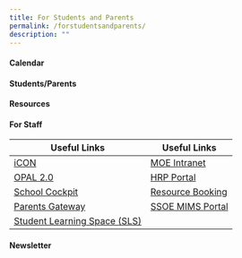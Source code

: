 ```yaml
---
title: For Students and Parents
permalink: /forstudentsandparents/
description: ""
---
```





#### Calendar

#### Students/Parents

#### Resources

#### For Staff



| Useful Links | Useful Links | 
| -------- | -------- | 
| [iCON](https://workspace.google.com/dashboard)    | [MOE Intranet](https://intranet.moe.gov.sg/)   | 
|[ OPAL 2.0](https://www.opal2.moe.edu.sg/app/learner)    | [HRP Portal](https://www.hrp.gov.sg/)    | 
|[School Cockpit](https://schoolcockpit.moe.gov.sg/)    | [Resource Booking](https://rbs.avero-tech.com/)    | 
| [Parents Gateway](https://pg.moe.edu.sg/)    | [SSOE MIMS Portal](https://portal.mims.moe.gov.sg/idmdash)     | 
| [Student Learning Space (SLS)](https://vle.learning.moe.edu.sg/login)  |      | 



#### Newsletter
